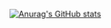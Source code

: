 
[![Anurag's GitHub stats](https://github-readme-stats.vercel.app/api?username=muhendawi&show_icons=true)](https://github.com/muhendawi/github-readme-stats)


<!--
- 👋 Hi there, I'm Muhammad, a developer, a father and a loving husband
- 🔭 I’m currently working on kanban like app, UI design from frontendmentor.io
- 🌱 I’m currently learning next.js
- 📫 How to reach me: muhendawi@gmail.com

- 👯 I’m looking to collaborate on ...
- 🤔 I’m looking for help with ...
- 💬 Ask me about ...
- 📫 How to reach me: ...
- 😄 Pronouns: ...
- ⚡ Fun fact: ...
-->


